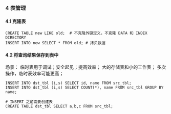 ### 4 表管理

#### 4.1 克隆表

```
CREATE TABLE new LIKE old;  # 不克隆外键定义，不克隆 DATA 和 INDEX DIRECTORY
INSERT INTO new SELECT * FROM old; # 拷贝数据
```

#### 4.2 将查询结果保存到表中
场景： 临时表用于调试；安全起见；提高效率；
            大的存储表和小的工作表；
            多次操作，临时表效率可能更高；

```
INSERT INTO dst_tbl (i,s) SELECT id, name FROM src_tbl;
INSERT INTO dst_tbl (i,s) SELECT COUNT(*), name FROM src_tbl GROUP BY name;

# INSERT 之前需要创建表
CREATE TABLE dst_tbl SELECT a,b,c FROM src_tbl;
```